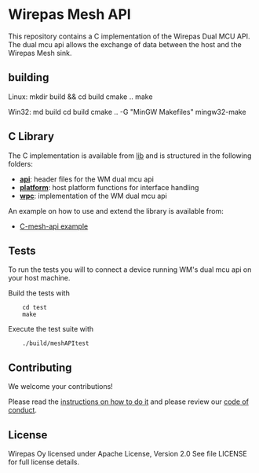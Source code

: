 # Wirepas Mesh API

This repository contains a C implementation of the Wirepas Dual MCU API.
The dual mcu api allows the exchange of data between the host and the
Wirepas Mesh sink.

## building
 Linux:
        mkdir build && cd build
        cmake ..
        make

 Win32:
        md build
        cd build cmake .. -G "MinGW Makefiles"
        mingw32-make



## C Library

The C implementation is available from [lib](./lib) and is structured in the
following folders:

-   **[api](./lib/api)**: header files for the WM dual mcu api
-   **[platform](./lib/platform)**: host platform functions for interface handling
-   **[wpc](./lib/wpc)**: implementation of the WM dual mcu api

An example on how to use and extend the library is available from:

-   [C-mesh-api example](./example/main.c)

## Tests

To run the tests you will to connect a device running WM's dual mcu api on
your host machine.

Build the tests with

```shell
    cd test
    make
```

Execute the test suite with

```shell
    ./build/meshAPItest
```

## Contributing

We welcome your contributions!

Please read the [instructions on how to do it][here_contribution]
and please review our [code of conduct][here_code_of_conduct].

## License

Wirepas Oy licensed under Apache License, Version 2.0 See file LICENSE for
full license details.

[here_contribution]: https://github.com/wirepas/c-mesh-api/blob/master/CONTRIBUTING.md
[here_code_of_conduct]: https://github.com/wirepas/c-mesh-api/blob/master/CODE_OF_CONDUCT.md
